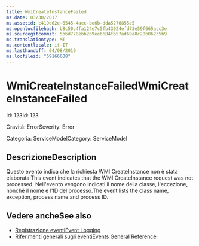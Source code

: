 ```yaml
---
title: WmiCreateInstanceFailed
ms.date: 03/30/2017
ms.assetid: c419e62e-6545-4aec-be6b-dda5276855e5
ms.openlocfilehash: b8c50c4fa124e7c5fb43024efd73e59f665acc3e
ms.sourcegitcommit: 5b6d778ebb269ee6684fb57ad69a8c28b06235b9
ms.translationtype: MT
ms.contentlocale: it-IT
ms.lasthandoff: 04/08/2019
ms.locfileid: "59166608"
---
```

# <a name="wmicreateinstancefailed"></a><span data-ttu-id="1ccee-102">WmiCreateInstanceFailed</span><span class="sxs-lookup"><span data-stu-id="1ccee-102">WmiCreateInstanceFailed</span></span>
<span data-ttu-id="1ccee-103">Id: 123</span><span class="sxs-lookup"><span data-stu-id="1ccee-103">Id: 123</span></span>  
  
 <span data-ttu-id="1ccee-104">Gravità: Error</span><span class="sxs-lookup"><span data-stu-id="1ccee-104">Severity: Error</span></span>  
  
 <span data-ttu-id="1ccee-105">Categoria: ServiceModel</span><span class="sxs-lookup"><span data-stu-id="1ccee-105">Category: ServiceModel</span></span>  
  
## <a name="description"></a><span data-ttu-id="1ccee-106">Descrizione</span><span class="sxs-lookup"><span data-stu-id="1ccee-106">Description</span></span>  
 <span data-ttu-id="1ccee-107">Questo evento indica che la richiesta WMI CreateInstance non è stata elaborata.</span><span class="sxs-lookup"><span data-stu-id="1ccee-107">This event indicates that the WMI CreateInstance request was not processed.</span></span> <span data-ttu-id="1ccee-108">Nell'evento vengono indicati il nome della classe, l'eccezione, nonché il nome e l'ID del processo.</span><span class="sxs-lookup"><span data-stu-id="1ccee-108">The event lists the class name, exception, process name and process ID.</span></span>  
  
## <a name="see-also"></a><span data-ttu-id="1ccee-109">Vedere anche</span><span class="sxs-lookup"><span data-stu-id="1ccee-109">See also</span></span>

- [<span data-ttu-id="1ccee-110">Registrazione eventi</span><span class="sxs-lookup"><span data-stu-id="1ccee-110">Event Logging</span></span>](../../../../../docs/framework/wcf/diagnostics/event-logging/index.md)
- [<span data-ttu-id="1ccee-111">Riferimenti generali sugli eventi</span><span class="sxs-lookup"><span data-stu-id="1ccee-111">Events General Reference</span></span>](../../../../../docs/framework/wcf/diagnostics/event-logging/events-general-reference.md)

